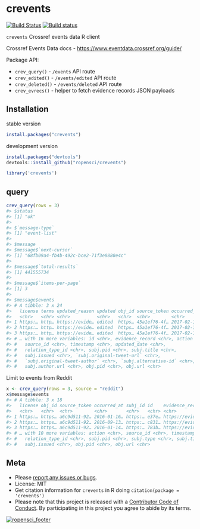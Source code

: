 crevents
========



<!-- README.md is generated from README.Rmd. Please edit that file -->

[![Build Status](https://travis-ci.org/ropensci/crevents.svg?branch=master)](https://travis-ci.org/ropensci/crevents)
[![Build status](https://ci.appveyor.com/api/projects/status/1a17vr2045iygx8f?svg=true)](https://ci.appveyor.com/project/sckott/crevents)

`crevents`  Crossref events data R client

Crossref Events Data docs - <https://www.eventdata.crossref.org/guide/>

Package API:

- `crev_query()` - `/events` API route
- `crev_edited()` - `/events/edited` API route
- `crev_deleted()` - `/events/deleted` API route
- `crev_evrecs()` - helper to fetch evidence records JSON payloads

## Installation

stable version


```r
install.packages("crevents")
```

development version


```r
install.packages("devtools")
devtools::install_github("ropensci/crevents")
```


```r
library('crevents')
```

## query


```r
crev_query(rows = 3)
#> $status
#> [1] "ok"
#> 
#> $`message-type`
#> [1] "event-list"
#> 
#> $message
#> $message$`next-cursor`
#> [1] "68fb09a4-fb4b-492c-bce2-71f3e8880e4c"
#> 
#> $message$`total-results`
#> [1] 441555734
#> 
#> $message$`items-per-page`
#> [1] 3
#> 
#> $message$events
#> # A tibble: 3 x 24
#>   license terms updated_reason updated obj_id source_token occurred_at subj_id
#>   <chr>   <chr> <chr>          <chr>   <chr>  <chr>        <chr>       <chr>  
#> 1 https:… http… https://evide… edited  https… 45a1ef76-4f… 2017-02-17… http:/…
#> 2 https:… http… https://evide… edited  https… 45a1ef76-4f… 2017-02-17… http:/…
#> 3 https:… http… https://evide… edited  https… 45a1ef76-4f… 2017-02-17… http:/…
#> # … with 16 more variables: id <chr>, evidence_record <chr>, action <chr>,
#> #   source_id <chr>, timestamp <chr>, updated_date <chr>,
#> #   relation_type_id <chr>, subj.pid <chr>, subj.title <chr>,
#> #   subj.issued <chr>, `subj.original-tweet-url` <chr>,
#> #   `subj.original-tweet-author` <chr>, `subj.alternative-id` <chr>,
#> #   subj.author.url <chr>, obj.pid <chr>, obj.url <chr>
```

Limit to events from Reddit


```r
x <- crev_query(rows = 3, source = "reddit")
x$message$events
#> # A tibble: 3 x 18
#>   license obj_id source_token occurred_at subj_id id    evidence_record terms
#>   <chr>   <chr>  <chr>        <chr>       <chr>   <chr> <chr>           <chr>
#> 1 https:… https… a6c9d511-92… 2016-01-16… https:… e37e… https://eviden… http…
#> 2 https:… https… a6c9d511-92… 2016-09-13… https:… c831… https://eviden… http…
#> 3 https:… https… a6c9d511-92… 2016-01-14… https:… 783b… https://eviden… http…
#> # … with 10 more variables: action <chr>, source_id <chr>, timestamp <chr>,
#> #   relation_type_id <chr>, subj.pid <chr>, subj.type <chr>, subj.title <chr>,
#> #   subj.issued <chr>, obj.pid <chr>, obj.url <chr>
```

## Meta

* Please [report any issues or bugs](https://github.com/ropensci/crevents/issues).
* License: MIT
* Get citation information for `crevents` in R doing `citation(package = 'crevents')`
* Please note that this project is released with a [Contributor Code of Conduct][coc]. By participating in this project you agree to abide by its terms.

[![ropensci_footer](https://ropensci.org/public_images/github_footer.png)](https://ropensci.org)

[coc]: https://github.com/ropensci/crevents/blob/master/CODE_OF_CONDUCT.md
